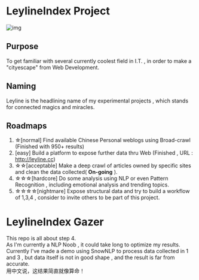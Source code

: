 # LeylineIndex Project    
![img](http://wx4.sinaimg.cn/large/005yrqtrgy1ffbqm6yk56j31kw0nq0ve.jpg)
 
## Purpose
To get familiar with several currently coolest field in I.T. , in order to make a "cityescape" from Web Development.    
## Naming
Leyline is the headlining name of my experimental projects , which stands for connected magics and miracles.    

## Roadmaps
   1. ☆[normal] Find available Chinese Personal weblogs using Broad-crawl (Finished with 950+ results)
   2. [easy] Build a platform to expose further data thru Web (Finished , URL : http://leyline.cc)    
   3. ☆☆[acceptable] Make a deep crawl of articles owned by specific sites and clean the data collected( **On-going** ).
   4. ☆☆☆[hardcore] Do some analysis using NLP or even Pattern Recognition , including emotional analysis and trending topics.
   5. ☆☆☆☆[nightmare] Expose structural data and try to build a workflow of 1,3,4 , consider to invite others to be part of this project.
   
# LeylineIndex Gazer
This repo is all about step 4.     
As I'm currently a NLP Noob , it could take long to optimize my results.    
Currently I've made a demo using SnowNLP to process data collected in 1 and 3 , but data itself is not in good shape , and the result is far from accurate.    
用中文说，这结果简直就像算命！    

